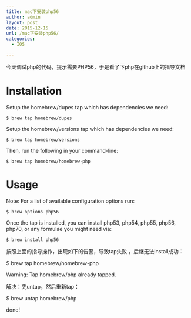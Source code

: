 ```yaml
---
title: mac下安装php56
author: admin
layout: post
date: 2015-12-15
url: /mac下安装php56/
categories:
  - IOS

---
```

今天调试php的代码，提示需要PHP56，于是看了下php在github上的指导文档

# Installation

Setup the homebrew/dupes tap which has dependencies we need:

    $ brew tap homebrew/dupes
    

Setup the homebrew/versions tap which has dependencies we need:

    $ brew tap homebrew/versions
    

Then, run the following in your command-line:

    $ brew tap homebrew/homebrew-php
    

# Usage

Note: For a list of available configuration options run:

    $ brew options php56
    

Once the tap is installed, you can install php53, php54, php55, php56, php70, or any formulae you might need via:

    $ brew install php56
    

按照上面的指导操作，出现如下的告警，导致tap失败 ，后继无法install成功：
      
$ brew tap homebrew/homebrew-php
      
Warning: Tap homebrew/php already tapped.
  
解决：先untap，然后重新tap：
      
$ brew untap homebrew/php

done!